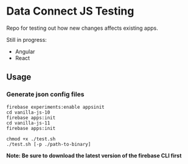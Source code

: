 # Data Connect JS Testing

Repo for testing out how new changes affects existing apps.

Still in progress:
* Angular
* React

## Usage

### Generate json config files
```shell
firebase experiments:enable appsinit
cd vanilla-js-10
firebase apps:init
cd vanilla-js-11
firebase apps:init
```

```shell
chmod +x ./test.sh 
./test.sh [-p ./path-to-binary]
```

**Note: Be sure to download the latest version of the firebase CLI first**